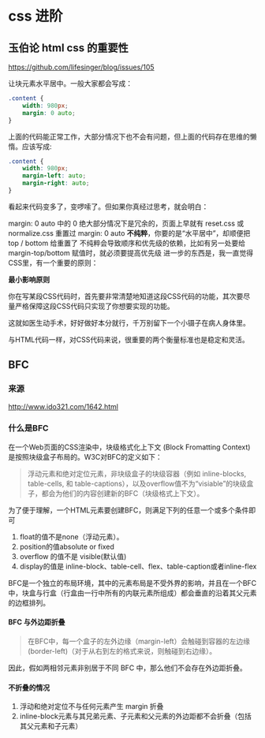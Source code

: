 # css 进阶
## 玉伯论 html css 的重要性
https://github.com/lifesinger/blog/issues/105

让块元素水平居中。一般大家都会写成：

```css
.content {
    width: 980px;
    margin: 0 auto;
}
```

上面的代码能正常工作，大部分情况下也不会有问题，但上面的代码存在思维的懒惰。应该写成:
```css
.content {
    width: 980px;
    margin-left: auto;
    margin-right: auto;
}
```

看起来代码变多了，变啰嗦了。但如果你真经过思考，就会明白：

margin: 0 auto 中的 0 绝大部分情况下是冗余的，页面上早就有 reset.css 或 normalize.css 重置过
margin: 0 auto **不纯粹**，你要的是“水平居中”，却顺便把 top / bottom 给重置了
不纯粹会导致顺序和优先级的依赖，比如有另一处要给 margin-top/bottom 赋值时，就必须要提高优先级
进一步的东西是，我一直觉得CSS里，有一个重要的原则：

**最小影响原则**

你在写某段CSS代码时，首先要非常清楚地知道这段CSS代码的功能，其次要尽量严格保障这段CSS代码只实现了你想要实现的功能。

这就如医生动手术，好好做好本分就行，千万别留下一个小镊子在病人身体里。

与HTML代码一样，对CSS代码来说，很重要的两个衡量标准也是稳定和灵活。

## BFC
### 来源
http://www.ido321.com/1642.html

### 什么是BFC
在一个Web页面的CSS渲染中，块级格式化上下文 (Block Fromatting Context)是按照块级盒子布局的。W3C对BFC的定义如下：

> 浮动元素和绝对定位元素，非块级盒子的块级容器（例如 inline-blocks, table-cells, 和 table-captions），以及overflow值不为“visiable”的块级盒子，都会为他们的内容创建新的BFC（块级格式上下文）。

为了便于理解，一个HTML元素要创建BFC，则满足下列的任意一个或多个条件即可

1. float的值不是none（浮动元素）。
2. position的值absolute or fixed
3. overflow 的值不是 visible(默认值)
4. display的值是 inline-block、table-cell、flex、table-caption或者inline-flex

BFC是一个独立的布局环境，其中的元素布局是不受外界的影响，并且在一个BFC中，块盒与行盒（行盒由一行中所有的内联元素所组成）都会垂直的沿着其父元素的边框排列。

#### BFC 与外边距折叠

> 在BFC中，每一个盒子的左外边缘（margin-left）会触碰到容器的左边缘(border-left)（对于从右到左的格式来说，则触碰到右边缘）。

因此，假如两相邻元素非别居于不同 BFC 中，那么他们不会存在外边距折叠。

#### 不折叠的情况

1. 浮动和绝对定位不与任何元素产生 margin 折叠
2. inline-block元素与其兄弟元素、子元素和父元素的外边距都不会折叠（包括其父元素和子元素）
